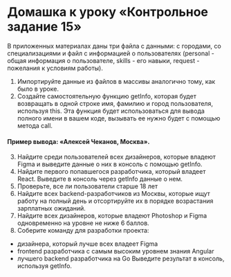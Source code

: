 # Домашка к уроку «Контрольное задание 15»
В приложенных материалах даны три файла с данными: с городами, со специализациями и файл с информацией о пользователях (personal - общая информация о пользователе, skills - его навыки, request - пожелания к условиям работы).

1. Импортируйте данные из файлов в массивы аналогично тому, как было в уроке.
2. Создайте самостоятельную функцию getInfo, которая будет возвращать в одной строке имя, фамилию и город пользователя, используя this. Эта функция будет использоваться для вывода полного имени в вашем коде, вызывать ее нужно будет с помощью метода call.
#### Пример вывода: «Алексей Чеканов, Москва».
3. Найдите среди пользователей всех дизайнеров, которые владеют Figma и выведите данные о них в консоль с помощью getInfo.
4. Найдите первого попавшегося разработчика, который владеет React. Выведите в консоль через getInfo данные о нем.
5. Проверьте, все ли пользователи старше 18 лет
6. Найдите всех backend-разработчиков из Москвы, которые ищут работу на полный день и отсортируйте их в порядке возрастания зарплатных ожиданий.
7. Найдите всех дизайнеров, которые владеют Photoshop и Figma одновременно на уровне не ниже 6 баллов.
8. Соберите команду для разработки проекта:
- дизайнера, который лучше всех владеет Figma
- frontend разработчика с самым высоким уровнем знания Angular
- лучшего backend разработчика на Go
  Выведите результат в консоль, используя getInfo.